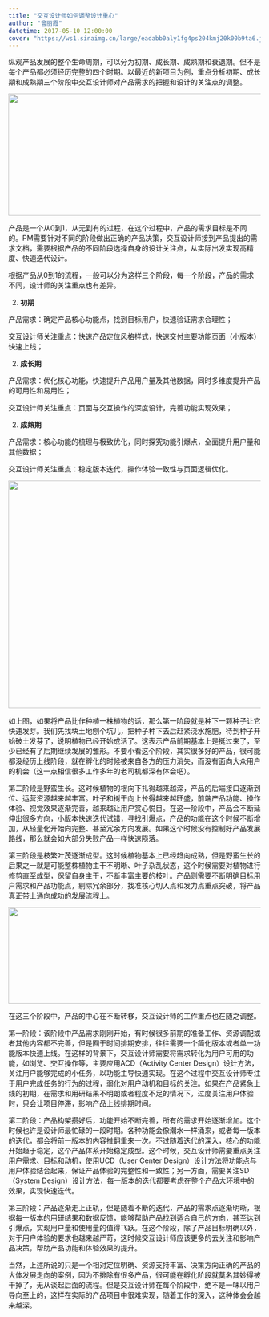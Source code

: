 ```yaml
---
title: "交互设计师如何调整设计重心"
author: "曾丽霞"
datetime: 2017-05-10 12:00:00
cover: "https://ws1.sinaimg.cn/large/eadabb0aly1fg4ps204kmj20k00b9ta6.jpg"
---
```


纵观产品发展的整个生命周期，可以分为初期、成长期、成熟期和衰退期。但不是每个产品都必须经历完整的四个时期。以最近的新项目为例，重点分析初期、成长期和成熟期三个阶段中交互设计师对产品需求的把握和设计的关注点的调整。  


<img src="https://ws1.sinaimg.cn/large/eadabb0aly1fg4ore7uj7j20gf06rt95.jpg" alt="" width="591" height="243" />
  


产品是一个从0到1，从无到有的过程，在这个过程中，产品的需求目标是不同的。PM需要针对不同的阶段做出正确的产品决策，交互设计师接到产品提出的需求文档，需要根据产品的不同阶段选择自身的设计关注点，从实际出发实现高精度、快速迭代设计。  


根据产品从0到1的流程，一般可以分为这样三个阶段，每一个阶段，产品的需求不同，设计师的关注重点也有差异。  




2. **初期**


产品需求：确定产品核心功能点，找到目标用户，快速验证需求合理性；  


交互设计师关注重点：快速产品定位风格样式，快速交付主要功能页面（小版本）快速上线；  




2. **成长期**


产品需求：优化核心功能，快速提升产品用户量及其他数据，同时多维度提升产品的可用性和易用性；  


交互设计师关注重点：页面与交互操作的深度设计，完善功能实现效果；  




2. **成熟期**


产品需求：核心功能的梳理与极致优化，同时探究功能引爆点，全面提升用户量和其他数据；  


交互设计师关注重点：稳定版本迭代，操作体验一致性与页面逻辑优化。  


<img src="https://ws1.sinaimg.cn/large/eadabb0aly1fg4osaonu7j20gf0cmwg6.jpg" alt="" width="591" height="454" />
  


如上图，如果将产品比作种植一株植物的话，那么第一阶段就是种下一颗种子让它快速发芽。我们先找块土地刨个坑儿，把种子种下去后赶紧浇水施肥，待到种子开始破土发芽了，说明植物已经开始成活了。这表示产品前期基本上是挺过来了，至少已经有了后期继续发展的雏形。不要小看这个阶段，其实很多好的产品，很可能都没经历上线阶段，就在孵化的时候被来自各方的压力消失，而没有面向大众用户的机会（这一点相信很多工作多年的老司机都深有体会吧）。  


第二阶段是野蛮生长。这时候植物的根向下扎得越来越深，产品的后端接口逐渐到位、运营资源越来越丰富。叶子和树干向上长得越来越旺盛，前端产品功能、操作体验、视觉效果逐渐完善，越来越让用户赏心悦目。在这一阶段中，产品会不断延伸出很多方向，小版本快速迭代试错，寻找引爆点，产品的功能在这个时候不断增加，从轻量化开始向完整、甚至冗余方向发展。如果这个时候没有控制好产品发展路线，那么就会如大部分失败产品一样快速陨落。  


第三阶段是枝繁叶茂逐渐成型。这时候植物基本上已经趋向成熟，但是野蛮生长的后果之一就是可能整株植物主干不明晰、叶子杂乱状态，这个时候需要对植物进行修剪直至成型，保留自身主干，不断丰富主要的枝叶。产品则需要不断明确目标用户需求和产品功能点，剔除冗余部分，找准核心切入点和发力点重点突破，将产品真正带上通向成功的发展流程上。  


<img src="https://ws1.sinaimg.cn/large/eadabb0aly1fg4ot2yzgoj20gf05caao.jpg" alt="" width="591" height="192" />
  


在这三个阶段中，产品的中心在不断转移，交互设计师的工作重点也在随之调整。  


第一阶段：该阶段中产品需求刚刚开始，有时候很多前期的准备工作、资源调配或者其他内容都不完善，但是囿于时间排期安排，往往需要一个简化版本或者单一功能版本快速上线。在这样的背景下，交互设计师需要将需求转化为用户可用的功能，如浏览、交互操作等，主要应用ACD（Activity Center Design）设计方法，关注用户能够完成的小任务，以功能主导快速实现。在这个过程中交互设计师专注于用户完成任务的行为的过程，弱化对用户动机和目标的关注。如果在产品紧急上线的初期，在需求和用研结果不明朗或者程度不足的情况下，过度关注用户体验时，只会让项目停滞，影响产品上线排期时间。  


第二阶段：产品构架搭好后，功能开始不断完善，所有的需求开始逐渐增加。这个时候也许是设计师最忙碌的一段时期。各种功能会像潮水一样涌来，或者每一版本的迭代，都会将前一版本的内容推翻重来一次。不过随着迭代的深入，核心的功能开始趋于稳定，这个产品体系开始稳定成型。这个时候，交互设计师需要重点关注用户需求、目标和动机，使用UCD（User Center Design）设计方法将功能点与用户体验结合起来，保证产品体验的完整性和一致性；另一方面，需要关注SD（System Design）设计方法，每一版本的迭代都要考虑在整个产品大环境中的效果，实现快速迭代。  


第三阶段：产品逐渐走上正轨，但是随着不断的迭代，产品的需求点逐渐明晰，根据每一版本的用研结果和数据反馈，能够帮助产品找到适合自己的方向，甚至达到引爆点，实现用户量和使用量的值得飞跃。在这个阶段，除了产品目标明确以外，对于用户体验的要求也越来越严苛，这时候交互设计师应该更多的去关注和影响产品决策，帮助产品功能和体验效果的提升。  


当然，上述所说的只是一个相对定位明确、资源支持丰富、决策方向正确的产品的大体发展走向的案例，因为不排除有很多产品，很可能在孵化阶段就莫名其妙得被干掉了，无从谈起后面的流程。但是交互设计师在每个阶段中，绝不是一味以用户导向至上的，这样在实际的产品项目中很难实现，随着工作的深入，这种体会会越来越深。